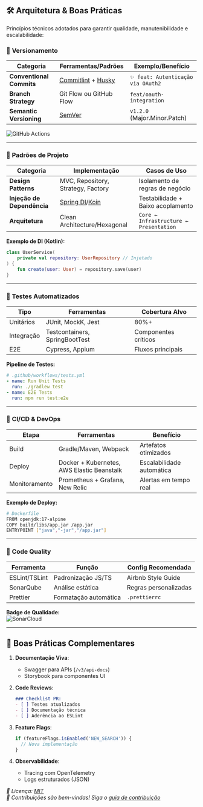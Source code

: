 ## 🛠 Arquitetura & Boas Práticas

Princípios técnicos adotados para garantir qualidade, manutenibilidade e escalabilidade:

### 🔄 **Versionamento**
| Categoria           | Ferramentas/Padrões                                  | Exemplo/Benefício                          |
|----------------------|------------------------------------------------------|--------------------------------------------|
| **Conventional Commits** | [Commitlint](https://commitlint.js.org/) + [Husky](https://typicode.github.io/husky/) | `✨ feat: Autenticação via OAuth2`         |
| **Branch Strategy**  | Git Flow ou GitHub Flow                              | `feat/oauth-integration`                   |
| **Semantic Versioning** | [SemVer](https://semver.org/)                     | `v1.2.0` (Major.Minor.Patch)               |

![GitHub Actions](https://img.shields.io/github/actions/workflow/status/seuuser/seurepo/build.yml?style=flat-square)

---

### 🧩 **Padrões de Projeto**
| Categoria            | Implementação                                        | Casos de Uso                              |
|-----------------------|------------------------------------------------------|--------------------------------------------|
| **Design Patterns**   | MVC, Repository, Strategy, Factory                   | Isolamento de regras de negócio            |
| **Injeção de Dependência** | [Spring DI](https://spring.io/)/[Koin](https://insert-koin.io/) | Testabilidade + Baixo acoplamento          |
| **Arquitetura**       | Clean Architecture/Hexagonal                         | `Core ← Infrastructure ← Presentation`    |

**Exemplo de DI (Kotlin):**
```kotlin
class UserService(
    private val repository: UserRepository // Injetado
) {
    fun create(user: User) = repository.save(user)
}
```

---

### 🧪 **Testes Automatizados**
| Tipo                 | Ferramentas                                          | Cobertura Alvo       |
|----------------------|------------------------------------------------------|----------------------|
| Unitários            | JUnit, MockK, Jest                                   | 80%+                 |
| Integração           | Testcontainers, SpringBootTest                       | Componentes críticos |
| E2E                  | Cypress, Appium                                      | Fluxos principais    |

**Pipeline de Testes:**
```yaml
# .github/workflows/tests.yml
- name: Run Unit Tests
  run: ./gradlew test
- name: E2E Tests
  run: npm run test:e2e
```

---

### 🚀 **CI/CD & DevOps**
| Etapa                | Ferramentas                                          | Benefício                        |
|----------------------|------------------------------------------------------|----------------------------------|
| Build                | Gradle/Maven, Webpack                                | Artefatos otimizados            |
| Deploy               | Docker + Kubernetes, AWS Elastic Beanstalk           | Escalabilidade automática       |
| Monitoramento        | Prometheus + Grafana, New Relic                      | Alertas em tempo real           |

**Exemplo de Deploy:**
```bash
# Dockerfile
FROM openjdk:17-alpine
COPY build/libs/app.jar /app.jar
ENTRYPOINT ["java","-jar","/app.jar"]
```

---

### 🧹 **Code Quality**
| Ferramenta            | Função                                               | Config Recomendada              |
|----------------------|------------------------------------------------------|----------------------------------|
| ESLint/TSLint         | Padronização JS/TS                                   | Airbnb Style Guide              |
| SonarQube            | Análise estática                                     | Regras personalizadas           |
| Prettier             | Formatação automática                                | `.prettierrc`                   |

**Badge de Qualidade:**  
![SonarCloud](https://img.shields.io/sonar/quality_gate/your-project-key?server=https%3A%2F%2Fsonarcloud.io)

---

## 📌 Boas Práticas Complementares

1. **Documentação Viva**:  
   - Swagger para APIs (`/v3/api-docs`)  
   - Storybook para componentes UI

2. **Code Reviews**:  
   ```markdown
   ### Checklist PR:
   - [ ] Testes atualizados
   - [ ] Documentação técnica
   - [ ] Aderência ao ESLint
   ```

3. **Feature Flags**:  
   ```typescript
   if (featureFlags.isEnabled('NEW_SEARCH')) {
     // Nova implementação
   }
   ```

4. **Observabilidade**:  
   - Tracing com OpenTelemetry  
   - Logs estruturados (JSON)

*📄 Licença: [MIT](https://choosealicense.com/licenses/mit/)*  
*🔧 Contribuições são bem-vindas! Siga o [guia de contribuição](CONTRIBUTING.md)*
